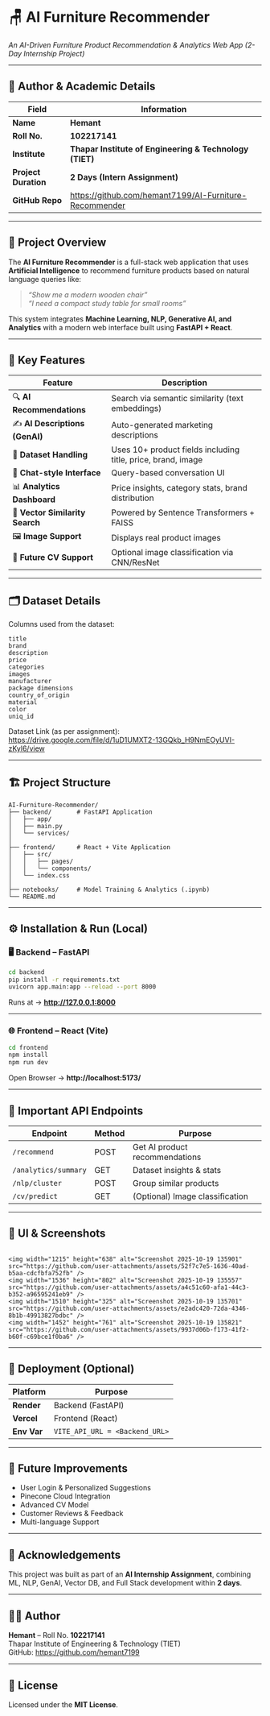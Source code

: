 # 🪑 AI Furniture Recommender  
*An AI-Driven Furniture Product Recommendation & Analytics Web App (2-Day Internship Project)*

---

## 👤 Author & Academic Details  
| Field | Information |
|-------|-------------|
| **Name** | **Hemant** |
| **Roll No.** | **102217141** |
| **Institute** | **Thapar Institute of Engineering & Technology (TIET)** |
| **Project Duration** | **2 Days (Intern Assignment)** |
| **GitHub Repo** | https://github.com/hemant7199/AI-Furniture-Recommender |

---

## 🧠 Project Overview  
The **AI Furniture Recommender** is a full-stack web application that uses **Artificial Intelligence** to recommend furniture products based on natural language queries like:

> _“Show me a modern wooden chair”_  
> _“I need a compact study table for small rooms”_

This system integrates **Machine Learning, NLP, Generative AI, and Analytics** with a modern web interface built using **FastAPI + React**.

---

## 🎯 Key Features

| Feature | Description |
|---------|-------------|
| 🔍 **AI Recommendations** | Search via semantic similarity (text embeddings) |
| ✍️ **AI Descriptions (GenAI)** | Auto-generated marketing descriptions |
| 🧾 **Dataset Handling** | Uses 10+ product fields including title, price, brand, image |
| 💬 **Chat-style Interface** | Query-based conversation UI |
| 📊 **Analytics Dashboard** | Price insights, category stats, brand distribution |
| 🧠 **Vector Similarity Search** | Powered by Sentence Transformers + FAISS |
| 🖼 **Image Support** | Displays real product images |
| 🤖 **Future CV Support** | Optional image classification via CNN/ResNet |

---

## 🗂 Dataset Details  
Columns used from the dataset:

```
title  
brand  
description  
price  
categories  
images  
manufacturer  
package dimensions  
country_of_origin  
material  
color  
uniq_id
```

Dataset Link (as per assignment):  
https://drive.google.com/file/d/1uD1UMXT2-13GQkb_H9NmEOyUVI-zKyl6/view

---

## 🏗 Project Structure

```
AI-Furniture-Recommender/
├── backend/       # FastAPI Application
│   ├── app/
│   ├── main.py
│   └── services/
│
├── frontend/      # React + Vite Application
│   ├── src/
│   │   ├── pages/
│   │   └── components/
│   └── index.css
│
├── notebooks/     # Model Training & Analytics (.ipynb)
└── README.md
```

---

## ⚙️ Installation & Run (Local)

### 🖥 Backend – FastAPI
```bash
cd backend
pip install -r requirements.txt
uvicorn app.main:app --reload --port 8000
```
Runs at → **http://127.0.0.1:8000**

---

### 🌐 Frontend – React (Vite)
```bash
cd frontend
npm install
npm run dev
```
Open Browser → **http://localhost:5173/**

---

## 🔌 Important API Endpoints

| Endpoint | Method | Purpose |
|----------|--------|---------|
| `/recommend` | POST | Get AI product recommendations |
| `/analytics/summary` | GET | Dataset insights & stats |
| `/nlp/cluster` | POST | Group similar products |
| `/cv/predict` | GET | (Optional) Image classification |

---

## 🎨 UI & Screenshots


```

<img width="1215" height="638" alt="Screenshot 2025-10-19 135901" src="https://github.com/user-attachments/assets/52f7c7e5-1636-40ad-b5aa-cdcfbfa752fb" />
<img width="1536" height="802" alt="Screenshot 2025-10-19 135557" src="https://github.com/user-attachments/assets/a4c51c60-afa1-44c3-b352-a96595241eb9" />
<img width="1510" height="325" alt="Screenshot 2025-10-19 135701" src="https://github.com/user-attachments/assets/e2adc420-72da-4346-8b1b-49913827bdbc" />
<img width="1452" height="761" alt="Screenshot 2025-10-19 135821" src="https://github.com/user-attachments/assets/9937d06b-f173-41f2-b60f-c69bce1f0ba6" />

```

---

## 📡 Deployment (Optional)

| Platform | Purpose |
|----------|---------|
| **Render** | Backend (FastAPI) |
| **Vercel** | Frontend (React) |
| **Env Var** | `VITE_API_URL = <Backend_URL>` |

---

## 🔮 Future Improvements

- User Login & Personalized Suggestions  
- Pinecone Cloud Integration  
- Advanced CV Model  
- Customer Reviews & Feedback  
- Multi-language Support  

---

## 🙏 Acknowledgements

This project was built as part of an **AI Internship Assignment**, combining ML, NLP, GenAI, Vector DB, and Full Stack development within **2 days**.

---

## 🧑‍💻 Author  
**Hemant** – Roll No. **102217141**  
Thapar Institute of Engineering & Technology (TIET)  
GitHub: https://github.com/hemant7199

---

## 📄 License  
Licensed under the **MIT License**.

